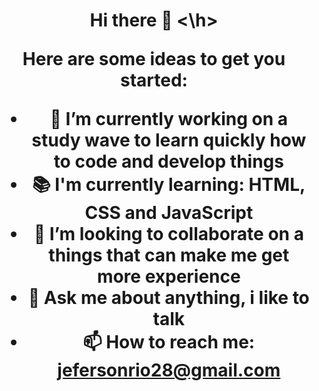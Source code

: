 <h1 align="center"> Hi there 👋 <\h>

Here are some ideas to get you started:

- 🔭 I’m currently working on a study wave to learn quickly how to code and develop things
- 📚 I'm currently learning: HTML, CSS and JavaScript
- 👯 I’m looking to collaborate on a things that can make me get more experience
- 💬 Ask me about anything, i like to talk
- 📫 How to reach me: jefersonrio28@gmail.com
